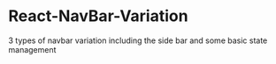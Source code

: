 # React-NavBar-Variation
3 types of navbar variation including the side bar and some basic state management
